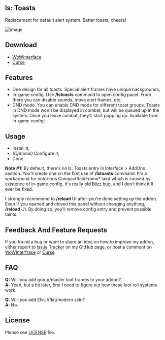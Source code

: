 ## ls: Toasts
Replacement for default alert system. Better toasts, cheers!

![image](http://i.imgur.com/PvzX6VF.gif)

## Download
- [WoWInterface](http://www.wowinterface.com/downloads/info24123.html)
- [Curse](http://mods.curse.com/addons/wow/ls-toasts)

## Features
- One design for all toasts. Special alert frames have unique backgrounds;
- In-game config. Use **/lstoasts** command to open config panel. From there you can disable sounds, move alert frames, etc;
- DND mode. You can enable DND mode for different toast groups. Toasts in DND mode won't be displayed in combat, but will be queued up in the system. Once you leave combat, they'll start popping up. Available from in-game config;

## Usage
- Install it;
- _(Optional)_ Configure it;
- Done.

**Note #1:** By default, there's no ls: Toasts entry in Interface > AddOns section. You'll create one on the first use of **/lstoasts** command. It's a workaround for notorious CompactRaidFrame* taint which is caused by existence of in-game config. It's really old Blizz bug, and I don't think it'll ever be fixed.

I strongly recommend to **/reload** UI after you're done setting up the addon. Even if you opened and closed this panel without changing anything, **/reload** UI. By doing so, you'll remove config entry and prevent possible taints.

## Feedback And Feature Requests
If you found a bug or want to share an idea on how to improve my addon, either report to [Issue Tracker](https://github.com/ls-/ls_Toasts/issues) on my GitHub page, or post a comment on [WoWInterfrace](http://www.wowinterface.com/downloads/info24123.html#comments) or [Curse](http://mods.curse.com/addons/wow/ls-toasts#comments).

## FAQ
**Q:** Will you add group/master loot frames to your addon?<br/>
**A:** Yeah, but a bit later, first I need to figure out how these loot roll systems work.

**Q:** Will you add ElvUI/flat/modern skin?<br/>
**A:** No.

## License
Please see [LICENSE](https://github.com/ls-/ls_Toasts/blob/master/LICENSE.txt) file.
